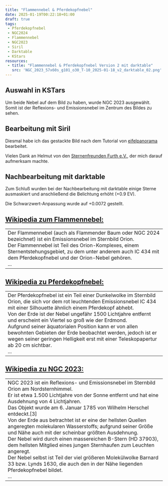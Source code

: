 ```yaml
---
title: "Flammennebel & Pferdekopfnebel"
date: 2025-01-19T00:22:18+01:00
draft: true
tags:
 - Pferdekopfnebel
 - NGC2024
 - Flammennebel
 - NGC2023
 - Siril
 - Darktable
 - KStars
resources:
 - title: "Flammennebel & Pferdekopfnebel Version 2 mit darktable"
   src: 'NGC_2023_57x60s_g101_o30_T-10_2025-01-18_v2_darktable_02.png'
---
```


## Auswahl in KSTars

Um beide Nebel auf dem Bild zu haben, wurde NGC 2023 ausgewählt. Somit ist der Reflexions- und Emissionsnebel im Zentrum des Bildes zu sehen. 

## Bearbeitung mit Siril

Diesmal habe ich das gestackte Bild nach dem Tutorial von [eifelpanorama](https://www.eifelpanorama.de/astrofotografie/astrofotos-erstellen-und-bearbeiten/siril-bedienungsanleitung-astro-fotobearbeitung-teil-2/) bearbeitet.

Vielen Dank an Helmut von den [Sternenfreunden Furth e.V.](https://www.sternenfreunde-furth.org), der mich darauf aufmerksam machte.

## Nachbearbeitung mit darktable
Zum Schluß wurden bei der Nachbearbeitung mit darktable einige Sterne ausmaskiert und anschließend die Belichtung erhöht (+0.9 EV).

Die Schwarzwert-Anpassung wurde auf +0.0072 gestellt.

## [Wikipedia zum Flammennebel:](https://de.wikipedia.org/wiki/Flammennebel)
<table><tr><td>
Der Flammennebel (auch als Flammender Baum oder NGC 2024 bezeichnet) ist ein Emissionsnebel im Sternbild Orion.<br>
Der Flammennebel ist Teil des Orion-Komplexes, einem Sternentstehungsgebiet, zu dem unter anderem auch IC 434 mit dem Pferdekopfnebel und der Orion-Nebel gehören.<br>
...<br>
</td></tr></table>

## [Wikipedia zu Pferdekopfnebel:](https://de.wikipedia.org/wiki/Pferdekopfnebel)
<table><tr><td>
Der Pferdekopfnebel ist ein Teil einer Dunkelwolke im Sternbild Orion, die sich vor dem rot leuchtenden Emissionsnebel IC 434 mit einer Silhouette ähnlich einem Pferdekopf abhebt.<br>
Von der Erde ist der Nebel ungefähr 1500 Lichtjahre entfernt und erscheint ein Viertel so groß wie der Erdmond.<br>
Aufgrund seiner äquatorialen Position kann er von allen bewohnten Gebieten der Erde beobachtet werden, jedoch ist er wegen seiner geringen Helligkeit erst mit einer Teleskopapertur ab 20 cm sichtbar.
<br>...<br>
</td></tr></table>

## [Wikipedia zu NGC 2023:](https://de.wikipedia.org/wiki/NGC_2023)
<table><tr><td>
NGC 2023 ist ein Reflexions- und Emissionsnebel im Sternbild Orion am Nordsternhimmel.<br>
Er ist etwa 1.500 Lichtjahre von der Sonne entfernt und hat eine Ausdehnung von 4 Lichtjahren.<br>
Das Objekt wurde am 6. Januar 1785 von Wilhelm Herschel entdeckt.[3]
<br>
Von der Erde aus betrachtet ist er eine der hellsten Quellen angeregten molekularen Wasserstoffs; aufgrund seiner Größe und Nähe auch mit der scheinbar größten Ausdehnung.<br>
Der Nebel wird durch einen massereichen B-Stern (HD 37903), dem hellsten Mitglied eines jungen Sternhaufen zum Leuchten angeregt.<br>
Der Nebel selbst ist Teil der viel größeren Molekülwolke Barnard 33 bzw. Lynds 1630, die auch den in der Nähe liegenden Pferdekopfnebel bildet.<br>...<br>
</td></tr></table>

